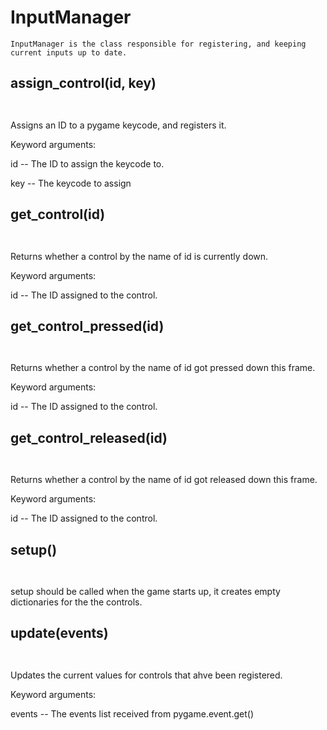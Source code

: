 # InputManager 
 ```
 InputManager is the class responsible for registering, and keeping current inputs up to date. 
```
## assign_control(id, key) 

 ```  ``` 

 Assigns an ID to a pygame keycode, and registers it.



Keyword arguments:

id -- The ID to assign the keycode to.

key -- The keycode to assign 

## get_control(id) 

 ```  ``` 

 Returns whether a control by the name of id is currently down.



Keyword arguments:

id -- The ID assigned to the control. 

## get_control_pressed(id) 

 ```  ``` 

 Returns whether a control by the name of id got pressed down this frame.



Keyword arguments:

id -- The ID assigned to the control. 

## get_control_released(id) 

 ```  ``` 

 Returns whether a control by the name of id got released down this frame.



Keyword arguments:

id -- The ID assigned to the control. 

## setup() 

 ```  ``` 

 setup should be called when the game starts up, it creates empty dictionaries for the the controls. 

## update(events) 

 ```  ``` 

 Updates the current values for controls that ahve been registered.



Keyword arguments:

events -- The events list received from pygame.event.get() 


